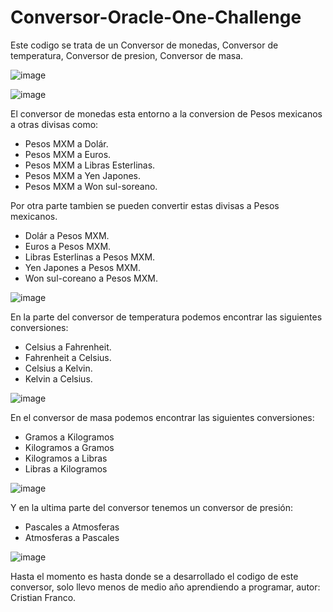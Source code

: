 # Conversor-Oracle-One-Challenge

Este codigo se trata de un Conversor de monedas, Conversor de temperatura, Conversor de presion, Conversor de masa.

![image](https://user-images.githubusercontent.com/122054865/228406505-fcb2fe81-4e7d-4e3d-af3c-6f78e0a3a7f5.png)

![image](https://user-images.githubusercontent.com/122054865/228406710-737e00a8-0d1e-464f-be89-0ea0fdfb1c28.png) 

El conversor de monedas esta entorno a la conversion de Pesos mexicanos a otras divisas como:
- Pesos MXM a Dolár.
- Pesos MXM a Euros.
- Pesos MXM a Libras Esterlinas.
- Pesos MXM a Yen Japones.
- Pesos MXM a Won sul-soreano.

Por otra parte tambien se pueden convertir estas divisas a Pesos mexicanos.
- Dolár a Pesos MXM.
- Euros a Pesos MXM.
- Libras Esterlinas a Pesos MXM.
- Yen Japones a Pesos MXM.
- Won sul-coreano a Pesos MXM.

![image](https://user-images.githubusercontent.com/122054865/228406931-4837f2f6-1ad7-4973-9e81-c1491e64cc68.png)


En la parte del conversor de temperatura podemos encontrar las siguientes conversiones:
- Celsius a Fahrenheit.
- Fahrenheit a Celsius.
- Celsius a Kelvin.
- Kelvin a Celsius.

![image](https://user-images.githubusercontent.com/122054865/228407070-4f99594d-71c9-49d0-8ca6-0e90b77bb3ec.png)

En el conversor de masa podemos encontrar las siguientes conversiones:
- Gramos a Kilogramos
- Kilogramos a Gramos
- Kilogramos a Libras
- Libras a Kilogramos

![image](https://user-images.githubusercontent.com/122054865/228407402-624d09c1-d79f-4bcb-a05d-f78ba078c825.png)

Y en la ultima parte del conversor tenemos un conversor de presión:
- Pascales a Atmosferas
- Atmosferas a Pascales

![image](https://user-images.githubusercontent.com/122054865/228407886-0ff71a14-3677-4049-8e9b-4518d3529f77.png)

Hasta el momento es hasta donde se a desarrollado el codigo de este conversor, solo llevo menos de medio año aprendiendo a programar, autor: Cristian Franco.
